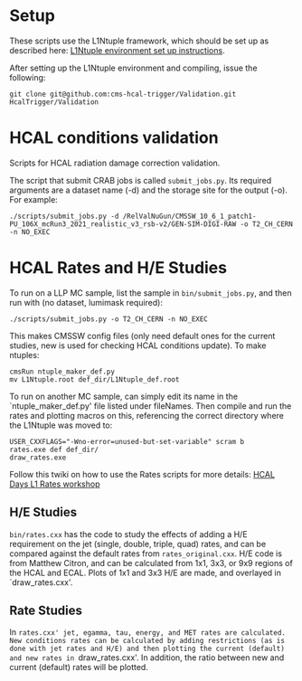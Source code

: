 # Setup
These scripts use the L1Ntuple framework, which should be set up as described here: [L1Ntuple environment set up instructions](https://twiki.cern.ch/twiki/bin/view/CMSPublic/SWGuideL1TStage2Instructions#Environment_Setup_with_Integrati).

After setting up the L1Ntuple environment and compiling, issue the following:
```
git clone git@github.com:cms-hcal-trigger/Validation.git HcalTrigger/Validation
```

# HCAL conditions validation 
Scripts for HCAL radiation damage correction validation.

The script that submit CRAB jobs is called `submit_jobs.py`. Its required arguments are a dataset name (-d) and the storage site for the output (-o). For example:
```
./scripts/submit_jobs.py -d /RelValNuGun/CMSSW_10_6_1_patch1-PU_106X_mcRun3_2021_realistic_v3_rsb-v2/GEN-SIM-DIGI-RAW -o T2_CH_CERN -n NO_EXEC
```

# HCAL Rates and H/E Studies
To run on a LLP MC sample, list the sample in `bin/submit_jobs.py`, and then run with (no dataset, lumimask required):
```
./scripts/submit_jobs.py -o T2_CH_CERN -n NO_EXEC
```
This makes CMSSW config files (only need default ones for the current studies, new is used for checking HCAL conditions update). To make ntuples:
```
cmsRun ntuple_maker_def.py
mv L1Ntuple.root def_dir/L1Ntuple_def.root
```
To run on another MC sample, can simply edit its name in the `ntuple_maker_def.py' file listed under fileNames. Then compile and run the rates and plotting macros on this, referencing the correct directory where the L1Ntuple was moved to:
```
USER_CXXFLAGS="-Wno-error=unused-but-set-variable" scram b
rates.exe def def_dir/
draw_rates.exe
```
Follow this twiki on how to use the Rates scripts for more details:
[HCAL Days L1 Rates workshop](https://twiki.cern.ch/twiki/bin/view/Sandbox/L1TriggerAtHCALdays2019#HCAL_conditions_impact_at_L1_rat)

## H/E Studies
`bin/rates.cxx` has the code to study the effects of adding a H/E requirement on the jet (single, double, triple, quad) rates, and can be compared against the default rates from `rates_original.cxx`. H/E code is from Matthew Citron, and can be calculated from 1x1, 3x3, or 9x9 regions of the HCAL and ECAL. Plots of 1x1 and 3x3 H/E are made, and overlayed in `draw_rates.cxx'.

## Rate Studies
In `rates.cxx' jet, egamma, tau, energy, and MET rates are calculated. New conditions rates can be calculated by adding restrictions (as is done with jet rates and H/E) and then plotting the current (default) and new rates in `draw_rates.cxx'. In addition, the ratio between new and current (default) rates will be plotted.

